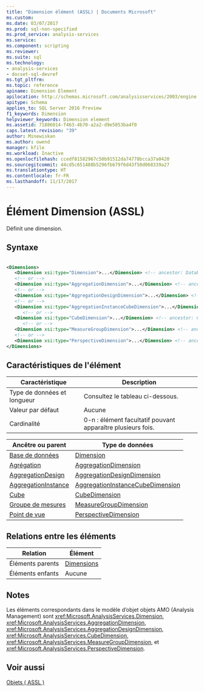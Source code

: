 ```yaml
---
title: "Dimension élément (ASSL) | Documents Microsoft"
ms.custom: 
ms.date: 03/07/2017
ms.prod: sql-non-specified
ms.prod_service: analysis-services
ms.service: 
ms.component: scripting
ms.reviewer: 
ms.suite: sql
ms.technology:
- analysis-services
- docset-sql-devref
ms.tgt_pltfrm: 
ms.topic: reference
apiname: Dimension Element
apilocation: http://schemas.microsoft.com/analysisservices/2003/engine
apitype: Schema
applies_to: SQL Server 2016 Preview
f1_keywords: Dimension
helpviewer_keywords: Dimension element
ms.assetid: 71886014-f463-4b70-a2a2-d9e5053ba4f0
caps.latest.revision: "39"
author: Minewiskan
ms.author: owend
manager: kfile
ms.workload: Inactive
ms.openlocfilehash: ccedf81582967c50b91512da74778bcca37a0420
ms.sourcegitcommit: 44cd5c651488b5296fb679f6d43f50d068339a27
ms.translationtype: HT
ms.contentlocale: fr-FR
ms.lasthandoff: 11/17/2017
---
```

# <a name="dimension-element-assl"></a>Élément Dimension (ASSL)
  Définit une dimension.  
  
## <a name="syntax"></a>Syntaxe  
  
```xml  
  
<Dimensions>  
   <Dimension xsi:type="Dimension">...</Dimension> <!-- ancestor: Database -->  
   <!-- or -->  
   <Dimension xsi:type="AggregationDimension">...</Dimension> <!-- ancestor: Aggregation -->  
   <!-- or -->  
   <Dimension xsi:type="AggregationDesignDimension">...</Dimension> <!-- ancestor: AggregationDesign -->  
   <!-- or -->  
   <Dimension xsi:type="AggregationInstanceCubeDimension">...</Dimension> <!-- ancestor: AggregationInstance -->  
      <!-- or -->  
   <Dimension xsi:type="CubeDimension">...</Dimension> <!-- ancestor: Cube -->  
      <!-- or -->  
   <Dimension xsi:type="MeasureGroupDimension">...</Dimension> <!-- ancestor: MeasureGroup -->  
   <!-- or -->  
   <Dimension xsi:type="PerspectiveDimension">...</Dimension> <!-- ancestor: Perspective -->  
</Dimensions>  
```  
  
## <a name="element-characteristics"></a>Caractéristiques de l'élément  
  
|Caractéristique|Description|  
|--------------------|-----------------|  
|Type de données et longueur|Consultez le tableau ci-dessous.|  
|Valeur par défaut|Aucune|  
|Cardinalité|0-n : élément facultatif pouvant apparaître plusieurs fois.|  
  
|Ancêtre ou parent|Type de données|  
|------------------------|---------------|  
|[Base de données](../../../analysis-services/scripting/objects/database-element-assl.md)|[Dimension](../../../analysis-services/scripting/data-type/dimension-data-type-assl.md)|  
|[Agrégation](../../../analysis-services/scripting/objects/aggregation-element-assl.md)|[AggregationDimension](../../../analysis-services/scripting/data-type/aggregationdimension-data-type-assl.md)|  
|[AggregationDesign](../../../analysis-services/scripting/objects/aggregationdesign-element-assl.md)|[AggregationDesignDimension](../../../analysis-services/scripting/data-type/aggregationdesigndimension-data-type-assl.md)|  
|[AggregationInstance](../../../analysis-services/scripting/objects/aggregationinstance-element-assl.md)|[AggregationInstanceCubeDimension](../../../analysis-services/scripting/data-type/aggregationinstancecubedimension-data-type-assl.md)|  
|[Cube](../../../analysis-services/scripting/objects/cube-element-assl.md)|[CubeDimension](../../../analysis-services/scripting/data-type/cubedimension-data-type-assl.md)|  
|[Groupe de mesures](../../../analysis-services/scripting/objects/measuregroup-element-assl.md)|[MeasureGroupDimension](../../../analysis-services/scripting/data-type/measuregroupdimension-data-type-assl.md)|  
|[Point de vue](../../../analysis-services/scripting/objects/perspective-element-assl.md)|[PerspectiveDimension](../../../analysis-services/scripting/data-type/perspectivedimension-data-type-assl.md)|  
  
## <a name="element-relationships"></a>Relations entre les éléments  
  
|Relation|Élément|  
|------------------|-------------|  
|Éléments parents|[Dimensions](../../../analysis-services/scripting/collections/dimensions-element-assl.md)|  
|Éléments enfants|Aucune|  
  
## <a name="remarks"></a>Notes  
 Les éléments correspondants dans le modèle d’objet objets AMO (Analysis Management) sont <xref:Microsoft.AnalysisServices.Dimension>, <xref:Microsoft.AnalysisServices.AggregationDimension>, <xref:Microsoft.AnalysisServices.AggregationDesignDimension>, <xref:Microsoft.AnalysisServices.CubeDimension>, <xref:Microsoft.AnalysisServices.MeasureGroupDimension>, et <xref:Microsoft.AnalysisServices.PerspectiveDimension>.  
  
## <a name="see-also"></a>Voir aussi  
 [Objets &#40; ASSL &#41;](../../../analysis-services/scripting/objects/objects-assl.md)  
  
  
